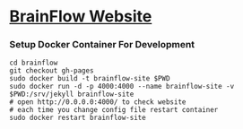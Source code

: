 # [BrainFlow Website](https://brainflow.org/)

### Setup Docker Container For Development

```
cd brainflow
git checkout gh-pages
sudo docker build -t brainflow-site $PWD
sudo docker run -d -p 4000:4000 --name brainflow-site -v $PWD:/srv/jekyll brainflow-site
# open http://0.0.0.0:4000/ to check website
# each time you change config file restart container
sudo docker restart brainflow-site
```